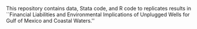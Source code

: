 This repository contains data, Stata code, and R code to replicates results in ``Financial Liabilities and Environmental Implications of Unplugged Wells for Gulf of Mexico and Coastal Waters.''
